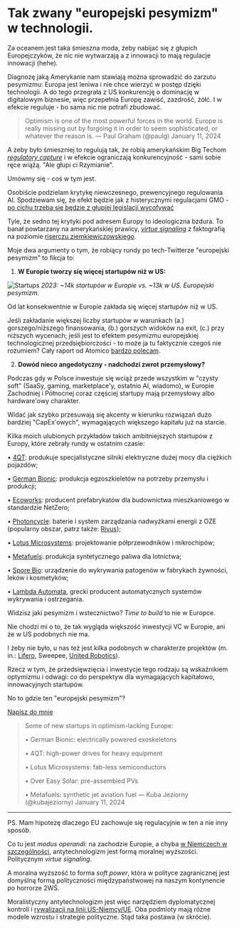 # Tak zwany "europejski pesymizm" w technologii.

Za oceanem jest taka śmieszna moda, żeby nabijać się z głupich Europejczyków, że nic nie wytwarzają a z innowacji to mają regulacje innowacji (hehe).

Diagnozę jaką Amerykanie nam stawiają można sprowadzić do zarzutu pesymizmu: Europa jest leniwa i nie chce wierzyć w postęp dzięki technologii. A do tego przegrała z US konkurencję o dominację w digitalowym biznesie, więc przepełnia Europę zawiść, zazdrość, żółć. I w efekcie reguluje - bo sama nic nie potrafi zbudować.

> Optimism is one of the most powerful forces in the world. Europe is really missing out by forgoing it in order to seem sophisticated, or whatever the reason is.
> — Paul Graham (@paulg) January 11, 2024

A żeby było śmieszniej to regulują tak, że robią amerykańskim Big Techom [*regulatory capture*](https://youtu.be/F9cO3-MLHOM?si=4NxeJgEbixxk1_1z) i w efekcie ograniczają konkurencyjność - sami sobie ręce wiążą. "Ale głupi ci Rzymianie".

Umówmy się - coś w tym jest.

Osobiście podzielam krytykę niewczesnego, prewencyjnego regulowania AI. Spodziewam się, że efekt będzie jak z histerycznymi regulacjami GMO - [po cichu trzeba się będzie z głupiej legislacji wycofywać](https://sciencebusiness.net/news/agrifood/commission-proposes-revamp-restrictive-eu-genetic-engineering-rules)

Tyle, że sedno tej krytyki pod adresem Europy to ideologiczna bzdura. To banał powtarzany na amerykańskiej prawicy, [*virtue signaling*](https://en.wikipedia.org/wiki/Virtue_signalling) z faktografią na poziomie [riserczu ziemkiewiczowskiego](https://ekskursje.pl/2009/10/risercz-ziemkiewiczowski/).

Moje dwa argumenty o tym, że robiący rundy po tech-Twitterze "europejski pesymizm" to fikcja to:

1. **W Europie tworzy się więcej startupów niż w US:**

![Startups](content/images/2024/01/Atomico-State-of-European-Tech-2023.webp)
*2023: ~14k startupów w Europie vs. ~13k w US. Europejski pesymizm.*

Od lat konsekwentnie w Europie zakłada się więcej startupów niż w US.

Jeśli zakładanie większej liczby startupów w warunkach (a.) gorszego/niższego finansowania, (b.) gorszych widoków na exit, (c.) przy niższych wycenach; jeśli jest to efektem pesymizmu europejskiej technologicznej przedsiębiorczości - to może ja tu faktycznie czegoś nie rozumiem? Cały raport od Atomico [bardzo polecam](https://stateofeuropeantech.com/).

2. **Dowód nieco angedotyczny - nadchodzi zwrot przemysłowy?**

Podczas gdy w Polsce inwestuje się wciąż przede wszystkim w "czysty soft" (SaaSy, gaming, marketplace'y, ostatnio AI, wiadomo), w Europie Zachodniej i Północnej coraz częściej startupy mają przemysłowy albo hardware'owy charakter.

Widać jak szybko przesuwają się akcenty w kierunku rozwiązań dużo bardziej "CapEx'owych", wymagających większego kapitału już na starcie.

Kilka moich ulubionych przykładów takich ambitniejszych startupów z Europy, które zebrały rundy w ostatnim czasie:

• [4QT](https://www.4qt.ch/): produkuje specjalistyczne silniki elektryczne dużej mocy dla ciężkich pojazdów;

• [German Bionic](https://germanbionic.com/en/): produkcja egzoszkieletów na potrzeby przemysłu i produkcji;

• [Ecoworks](https://ecoworks.tech/): producent prefabrykatów dla budownictwa mieszkaniowego w standardzie NetZero;

• [Photoncycle](https://www.photoncycle.com/technology): baterie i system zarządzania nadwyżkami energii z OZE (popularny obszar, patrz także: [Rivus](https://rivus-batteries.com/));

• [Lotus Microsystems](https://www.lotus-microsystems.com/): projektowanie półprzewodników i mikrochipów;

• [Metafuels](https://metafuels.ch/): produkcja syntetycznego paliwa dla lotnictwa;

• [Spore Bio](https://www.spore.bio/): urządzenie do wykrywania patogenów w fabrykach żywności, leków i kosmetyków;

• [Lambda Automata](https://www.lambda-automata.eu/products), grecki producent automatycznych systemów wykrywania i ostrzegania.

Widzisz jaki pesymizm i wstecznictwo? *Time to build* to nie w Europce.

Nie chodzi mi o to, że tak wygląda większość inwestycji VC w Europie, ani że w US podobnych nie ma.

I żeby nie było, u nas też jest kilka podobnych w charakterze projektów (m. in.: [Lifero](https://liftero.com/), Sweepee, [United Robotics](https://unitedrobots.co/)).

Rzecz w tym, że przedsięwzięcia i inwestycje tego rodzaju są wskaźnikiem optymizmu i odwagi: co do perspektyw dla wymagających kapitałowo, innowacyjnych startupów.

No to gdzie ten "europejski pesymizm"?

[Napisz do mnie](mailto:jakub.jeziorny@gmail.com)

> Some of new startups in optimism-lacking Europe:
> 
> • German Bionic: electrically powered exoskeletons
> 
> • 4QT: high-power drives for heavy equipment
> 
> • Lotus Microsystems: fab-less semiconductors
> 
> • Over Easy Solar: pre-assembled PVs
> 
> • Metafuels: synthetic jet aviation fuel
> — Kuba Jeziorny (@kubajeziorny) January 11, 2024

---

PS. Mam hipotezę dlaczego EU zachowuje się regulacyjnie w ten a nie inny sposób.

Co tu jest *modus operandi:* na zachodzie Europie, a chyba [w Niemczech w szczególności](https://americangerman.institute/publication/soft-power/), antytechnologizm jest formą moralnej wyższości. Politycznym *virtue signaling*.

A moralna wyższość to forma *soft power*, która w polityce zagranicznej jest domyślną formą polityczności międzypaństwowej na naszym kontynencie po horrorze 2WŚ.

Moralistyczny antytechnologizm jest więc narzędziem dyplomatycznej kontroli i [rywalizacji na linii US-Niemcy/UE](https://link.springer.com/article/10.1057/s42738-023-00107-x). Oba podmioty mają różne modele wzrostu i strategie polityczne. Stąd taka postawa (w skrócie).